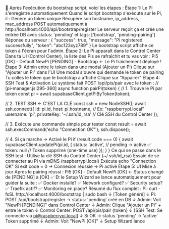 📝 Après l'exécution du bootstrap script, voici les étapes :
Étape 1: Le Pi s'enregistre automatiquement
Quand le script bootstrap s'exécute sur le Pi, il :
Génère un token unique
Récupère son hostname, ip_address, mac_address
POST automatiquement à http://localhost:4000/api/bootstrap/register
Le serveur reçoit ça et crée une entrée DB avec status: 'pending' et tags: ['bootstrap', 'pending-pairing']
Réponse du serveur :
{
  "success": true,
  "message": "Pi registered successfully",
  "token": "abc123xyz789"
}
Le bootstrap script affiche ce token à l'écran pour l'admin.
Étape 2: Le Pi apparaît dans le Control Center
Dans ta UI (Control Center), la liste des Pis se rafraîchit et tu vas voir :
Pi5 [OK] - Default
NewPi [PENDING] - Bootstrap  ← Le Pi fraîchement déployé !
Étape 3: Admin entre le token dans une modal (Ajouter un Pi)
Clique sur "Ajouter un Pi" dans l'UI
Une modal s'ouvre qui demande le token de pairing
Tu colles le token que le bootstrap a affiché
Clique sur "Appairer"
Étape 4: SSH Test & Activation
Le système fait POST /api/pis/pair avec le token :
// [pi-manager.js:295-360]
async function pairPi(token) {
  // 1. Trouve le Pi par token
  const pi = await supabaseClient.getPiByToken(token);
  
  // 2. TEST SSH ← C'EST LA CLÉ
  const ssh = new NodeSSH();
  await ssh.connect({
    id: pi.id,
    host: pi.hostname,        // Ex: "raspberrypi.local"
    username: 'pi',
    privateKey: '~/.ssh/id_rsa'  // Clé SSH du Control Center
  });
  
  // 3. Exécute une commande simple pour tester
  const result = await ssh.execCommand('echo "Connection OK"');
  ssh.dispose();
  
  // 4. Si ça marche → Activé le Pi
  if (result.code === 0) {
    await supabaseClient.updatePi(pi.id, {
      status: 'active',        // pending → active ✅
      token: null              // Token supprimé (one-time use)
    });
  }
}
Ce qui se passe dans le SSH test :
Utilise la clé SSH du Control Center (~/.ssh/id_rsa)
Essaie de se connecter au Pi via mDNS (raspberrypi.local)
Exécute echo "Connection OK"
Si exit code = 0 → Connexion réussie → Pi activé
Étape 5: UI Mise à jour
Après le pairing réussi :
Pi5 [OK] - Default
NewPi [OK]  ← Status changé de [PENDING] à [OK] ✅
Et le Setup Wizard se lance automatiquement pour guider la suite :
✅ Docker installé?
✅ Network configuré?
✅ Security setup?
✅ Traefik actif?
✅ Monitoring en place?
Résumé du flux complet :
Pi: curl -fsSL http://localhost:4000/bootstrap | sudo bash
        ↓
    [Token généré]
    ↓
Pi: POST /api/bootstrap/register
    → status: 'pending' créé en DB
    ↓
Admin: Voit "NewPi [PENDING]" dans Control Center
    ↓
Admin: Clique "Ajouter un Pi" + entre le token
    ↓
Control Center: POST /api/pis/pair {token}
    ↓
    [SSH Test: Se connecte via pi@raspberrypi.local]
    ↓
    Si OK → status 'pending' → 'active'
       Token supprimé
    ↓
Admin: Voit "NewPi [OK]"
    ↓
Setup Wizard lance